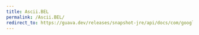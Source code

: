 ```yaml
---
title: Ascii.BEL
permalink: /Ascii.BEL/
redirect_to: https://guava.dev/releases/snapshot-jre/api/docs/com/google/common/base/Ascii.html#BEL
---
```

